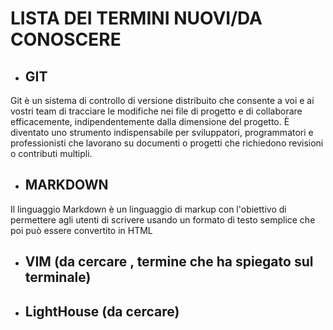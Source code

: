 # LISTA DEI TERMINI NUOVI/DA CONOSCERE

- ## GIT
Git è un sistema di controllo di versione distribuito che consente a voi e ai vostri team di tracciare le modifiche nei file di progetto e di collaborare efficacemente, indipendentemente dalla dimensione del progetto. È diventato uno strumento indispensabile per sviluppatori, programmatori e professionisti che lavorano su documenti o progetti che richiedono revisioni o contributi multipli.

- ## MARKDOWN
Il linguaggio Markdown è un linguaggio di markup con l'obiettivo di permettere agli utenti di scrivere usando un formato di testo semplice che poi può essere convertito in HTML

- ## VIM (da cercare , termine che ha spiegato sul terminale)

- ## LightHouse (da cercare)
